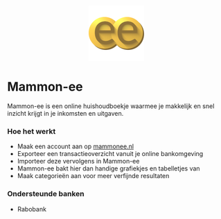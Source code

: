 <div style="text-align:center">
    <img src="public/favicon.png">
</div>

# Mammon-ee

Mammon-ee is een online huishoudboekje waarmee je makkelijk en snel inzicht krijgt in je inkomsten en uitgaven.

### Hoe het werkt

* Maak een account aan op [mammonee.nl](https://www.mammone.nl/)
* Exporteer een transactieoverzicht vanuit je online bankomgeving
* Importeer deze vervolgens in Mammon-ee
* Mammon-ee bakt hier dan handige grafiekjes en tabelletjes van
* Maak categorieën aan voor meer verfijnde resultaten

### Ondersteunde banken

* Rabobank

